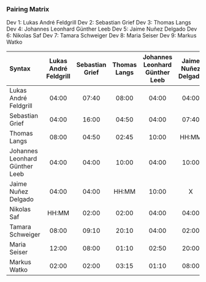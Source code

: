 ### Pairing Matrix
Dev 1: Lukas André Feldgrill
Dev 2: Sebastian Grief
Dev 3: Thomas Langs
Dev 4: Johannes Leonhard Günther Leeb
Dev 5: Jaime Nuñez Delgado
Dev 6: Nikolas Saf
Dev 7: Tamara Schweiger
Dev 8: Maria Seiser
Dev 9: Markus Watko

| Syntax      | Lukas André Feldgrill   	  | Sebastian Grief   	  | Thomas Langs   	  | Johannes Leonhard Günther Leeb   	  | Jaime Nuñez Delgado   	  | Nikolas Saf   	  | Tamara Schweiger   	  | Maria Seiser   	  | Markus Watko       |
| :---        |    :----:   |    :----:   |    :----:   |    :----:   |    :----:   |    :----:   |    :----:   |    :----:   |    :----:   |
| Lukas André Feldgrill       | 04:00           | 07:40       | 08:00       | 04:00       | 04:00       | HH:MM       | 08:00       | 12:00       | 02:00       |
| Sebastian Grief       | 04:00       | 16:00           | 04:50       | 04:00       | 07:40       | 02:00       | 09:10       | 08:00       | 02:00       |
| Thomas Langs       | 08:00       | 04:50       | 02:45           | 10:00       | HH:MM       | 02:00       | 20:10       | 01:10       | 03:15      |
| Johannes Leonhard Günther Leeb       | 04:00       | 04:00       | 10:00       | 04:00           | 10:00       | 04:00       | 04:00       | 02:50       | 01:10       |
| Jaime Nuñez Delgado       | 04:00       | 04:00       | HH:MM       | 10:00       | X           | 04:00       | 02:00       | 20:00       |08:00       |
| Nikolas Saf       | HH:MM       | 02:00       | 02:00      | 04:00       | 04:00       | 04:00           | 05:20       | 04:00       | 25:45       |
| Tamara Schweiger       | 08:00       | 09:10       | 20:10     | 04:00       | 02:00       | 05:20      | X           | 02:00       | 02:50       |
| Maria Seiser       | 12:00       | 08:00       | 01:10       | 02:50       | 20:00       | 04:00       | 02:00       | X           | 02:00      |
| Markus Watko       | 02:00      | 02:00       | 03:15       | 01:10       | 08:00       | 25:45       | 02:50       | 02:00       | 02:30           |
